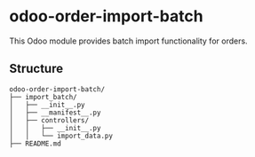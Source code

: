 # odoo-order-import-batch

This Odoo module provides batch import functionality for orders.

## Structure

```
odoo-order-import-batch/
├── import_batch/
│   ├── __init__.py
│   ├── __manifest__.py
│   ├── controllers/
│   │   ├── __init__.py
│   │   └── import_data.py
├── README.md
```